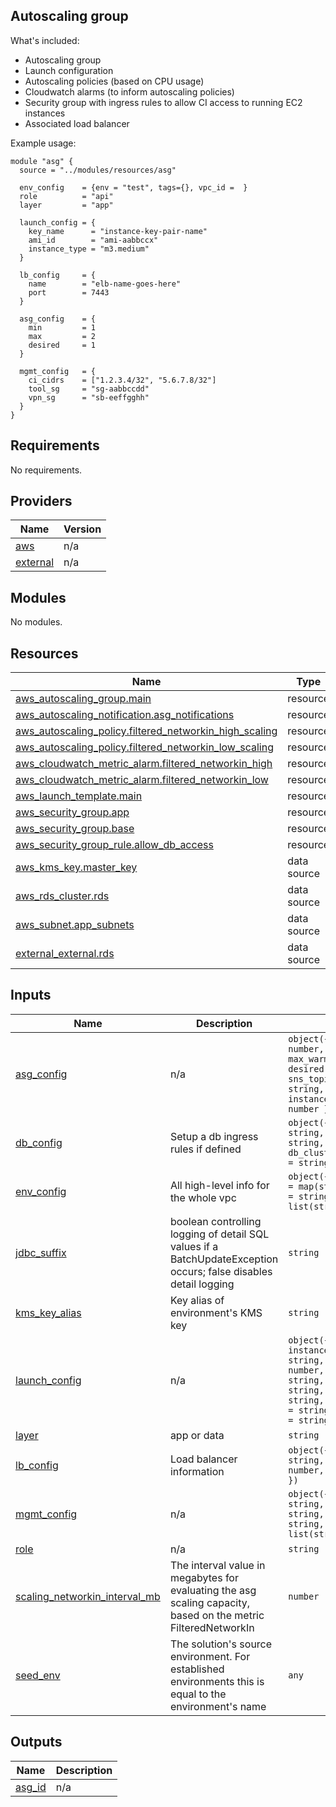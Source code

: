 ## Autoscaling group

What's included:

- Autoscaling group
- Launch configuration
- Autoscaling policies (based on CPU usage)
- Cloudwatch alarms (to inform autoscaling policies)
- Security group with ingress rules to allow CI access to running EC2 instances
- Associated load balancer

Example usage:

```
module "asg" {
  source = "../modules/resources/asg"

  env_config    = {env = "test", tags={}, vpc_id =  }
  role          = "api"
  layer         = "app"

  launch_config = {
    key_name      = "instance-key-pair-name"
    ami_id        = "ami-aabbccx"
    instance_type = "m3.medium"
  }

  lb_config     = {
    name        = "elb-name-goes-here"
    port        = 7443         
  }

  asg_config    = {
    min         = 1
    max         = 2
    desired     = 1
  }

  mgmt_config   = {
    ci_cidrs    = ["1.2.3.4/32", "5.6.7.8/32"]
    tool_sg     = "sg-aabbccdd"
    vpn_sg      = "sb-eeffgghh"
  }
}
```

<!-- BEGIN_TF_DOCS -->
## Requirements

No requirements.

## Providers

| Name | Version |
|------|---------|
| <a name="provider_aws"></a> [aws](#provider\_aws) | n/a |
| <a name="provider_external"></a> [external](#provider\_external) | n/a |

## Modules

No modules.

## Resources

| Name | Type |
|------|------|
| [aws_autoscaling_group.main](https://registry.terraform.io/providers/hashicorp/aws/latest/docs/resources/autoscaling_group) | resource |
| [aws_autoscaling_notification.asg_notifications](https://registry.terraform.io/providers/hashicorp/aws/latest/docs/resources/autoscaling_notification) | resource |
| [aws_autoscaling_policy.filtered_networkin_high_scaling](https://registry.terraform.io/providers/hashicorp/aws/latest/docs/resources/autoscaling_policy) | resource |
| [aws_autoscaling_policy.filtered_networkin_low_scaling](https://registry.terraform.io/providers/hashicorp/aws/latest/docs/resources/autoscaling_policy) | resource |
| [aws_cloudwatch_metric_alarm.filtered_networkin_high](https://registry.terraform.io/providers/hashicorp/aws/latest/docs/resources/cloudwatch_metric_alarm) | resource |
| [aws_cloudwatch_metric_alarm.filtered_networkin_low](https://registry.terraform.io/providers/hashicorp/aws/latest/docs/resources/cloudwatch_metric_alarm) | resource |
| [aws_launch_template.main](https://registry.terraform.io/providers/hashicorp/aws/latest/docs/resources/launch_template) | resource |
| [aws_security_group.app](https://registry.terraform.io/providers/hashicorp/aws/latest/docs/resources/security_group) | resource |
| [aws_security_group.base](https://registry.terraform.io/providers/hashicorp/aws/latest/docs/resources/security_group) | resource |
| [aws_security_group_rule.allow_db_access](https://registry.terraform.io/providers/hashicorp/aws/latest/docs/resources/security_group_rule) | resource |
| [aws_kms_key.master_key](https://registry.terraform.io/providers/hashicorp/aws/latest/docs/data-sources/kms_key) | data source |
| [aws_rds_cluster.rds](https://registry.terraform.io/providers/hashicorp/aws/latest/docs/data-sources/rds_cluster) | data source |
| [aws_subnet.app_subnets](https://registry.terraform.io/providers/hashicorp/aws/latest/docs/data-sources/subnet) | data source |
| [external_external.rds](https://registry.terraform.io/providers/hashicorp/external/latest/docs/data-sources/external) | data source |

## Inputs

| Name | Description | Type | Default | Required |
|------|-------------|------|---------|:--------:|
| <a name="input_asg_config"></a> [asg\_config](#input\_asg\_config) | n/a | `object({ min = number, max = number, max_warm = number, desired = number, sns_topic_arn = string, instance_warmup = number })` | n/a | yes |
| <a name="input_db_config"></a> [db\_config](#input\_db\_config) | Setup a db ingress rules if defined | `object({ db_sg = string, role = string, db_cluster_identifier = string })` | `null` | no |
| <a name="input_env_config"></a> [env\_config](#input\_env\_config) | All high-level info for the whole vpc | `object({ default_tags = map(string), vpc_id = string, azs = list(string) })` | n/a | yes |
| <a name="input_jdbc_suffix"></a> [jdbc\_suffix](#input\_jdbc\_suffix) | boolean controlling logging of detail SQL values if a BatchUpdateException occurs; false disables detail logging | `string` | `"?logServerErrorDetail=false"` | no |
| <a name="input_kms_key_alias"></a> [kms\_key\_alias](#input\_kms\_key\_alias) | Key alias of environment's KMS key | `string` | n/a | yes |
| <a name="input_launch_config"></a> [launch\_config](#input\_launch\_config) | n/a | `object({ instance_type = string, volume_size = number, ami_id = string, key_name = string, profile = string, user_data_tpl = string, account_id = string })` | n/a | yes |
| <a name="input_layer"></a> [layer](#input\_layer) | app or data | `string` | n/a | yes |
| <a name="input_lb_config"></a> [lb\_config](#input\_lb\_config) | Load balancer information | `object({ name = string, port = number, sg = string })` | `null` | no |
| <a name="input_mgmt_config"></a> [mgmt\_config](#input\_mgmt\_config) | n/a | `object({ vpn_sg = string, tool_sg = string, remote_sg = string, ci_cidrs = list(string) })` | n/a | yes |
| <a name="input_role"></a> [role](#input\_role) | n/a | `string` | n/a | yes |
| <a name="input_scaling_networkin_interval_mb"></a> [scaling\_networkin\_interval\_mb](#input\_scaling\_networkin\_interval\_mb) | The interval value in megabytes for evaluating the asg scaling capacity, based on the metric FilteredNetworkIn | `number` | `100000000` | no |
| <a name="input_seed_env"></a> [seed\_env](#input\_seed\_env) | The solution's source environment. For established environments this is equal to the environment's name | `any` | n/a | yes |

## Outputs

| Name | Description |
|------|-------------|
| <a name="output_asg_id"></a> [asg\_id](#output\_asg\_id) | n/a |
<!-- END_TF_DOCS -->
